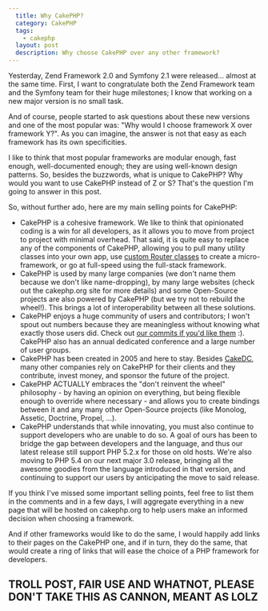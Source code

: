 ```yaml
---
  title: Why CakePHP?
  category: CakePHP
  tags:
    - cakephp
  layout: post
  description: Why choose CakePHP over any other framework?
---
```


Yesterday, Zend Framework 2.0 and Symfony 2.1 were released... almost at the same time. First, I want to congratulate both the Zend Framework team and the Symfony team for their huge milestones; I know that working on a new major version is no small task.

And of course, people started to ask questions about these new versions and one of the most popular was: "Why would I choose framework X over framework Y?". As you can imagine, the answer is not that easy as each framework has its own specificities.

I like to think that most popular frameworks are modular enough, fast enough, well-documented enough; they are using well-known design patterns. So, besides the buzzwords, what is unique to CakePHP? Why would you want to use CakePHP instead of Z or S? That's the question I'm going to answer in this post.

So, without further ado, here are my main selling points for CakePHP:

- CakePHP is a cohesive framework. We like to think that opinionated coding is a win for all developers, as it allows you to move from project to project with minimal overhead. That said, it is quite easy to replace any of the components of CakePHP, allowing you to pull many utility classes into your own app, use [custom Router classes](http://book.cakephp.org/2.0/en/development/routing.html) to create a micro-framework, or go at full-speed using the full-stack framework.
- CakePHP is used by many large companies (we don't name them because we don't like name-dropping), by many large websites (check out the cakephp.org site for more details) and some Open-Source projects are also powered by CakePHP (but we try not to rebuild the wheel!). This brings a lot of interoperability between all these solutions.
- CakePHP enjoys a huge community of users and contributors; I won't spout out numbers because they are meaningless without knowing what exactly those users did. Check out [our commits if you'd like them](https://github.com/cakephp/cakephp/commits/master) :). CakePHP also has an annual dedicated conference and a large number of user groups.
- CakePHP has been created in 2005 and here to stay. Besides [CakeDC](http://www.cakedc.com/), many other companies rely on CakePHP for their clients and they contribute, invest money, and sponsor the future of the project.
- CakePHP ACTUALLY embraces the "don't reinvent the wheel" philosophy - by having an opinion on everything, but being flexible enough to override where necessary - and allows you to create bindings between it and any many other Open-Source projects (like Monolog, Assetic, Doctrine, Propel, ...).
- CakePHP understands that while innovating, you must also continue to support developers who are unable to do so. A goal of ours has been to bridge the gap between developers and the language, and thus our latest release still support PHP 5.2.x for those on old hosts. We're also moving to PHP 5.4 on our next major 3.0 release, bringing all the awesome goodies from the language introduced in that version, and continuing to support our users by anticipating the move to said release.

If you think I've missed some important selling points, feel free to list them in the comments and in a few days, I will aggregate everything in a new page that will be hosted on cakephp.org to help users make an informed decision when choosing a framework.

And if other frameworks would like to do the same, I would happily add links to their pages on the CakePHP one, and if in turn, they do the same, that would create a ring of links that will ease the choice of a PHP framework for developers.

## TROLL POST, FAIR USE AND WHATNOT, PLEASE DON'T TAKE THIS AS CANNON, MEANT AS LOLZ